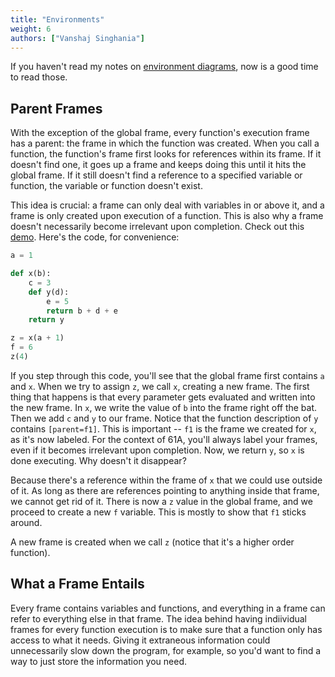 ```yaml
---
title: "Environments"
weight: 6
authors: ["Vanshaj Singhania"]
---
```


If you haven't read my notes on [environment diagrams](../../welcome/env_diags/), now is a good time to read those.

## Parent Frames
With the exception of the global frame, every function's execution frame has a parent: the frame in which the function was created. When you call a function, the function's frame first looks for references within its frame. If it doesn't find one, it goes up a frame and keeps doing this until it hits the global frame. If it still doesn't find a reference to a specified variable or function, the variable or function doesn't exist.

This idea is crucial: a frame can only deal with variables in or above it, and a frame is only created upon execution of a function. This is also why a frame doesn't necessarily become irrelevant upon completion. Check out this [demo](http://pythontutor.com/visualize.html#code=a%20%3D%201%0A%0Adef%20x%28b%29%3A%0A%20%20%20%20c%20%3D%203%0A%20%20%20%20def%20y%28d%29%3A%0A%20%20%20%20%20%20%20%20e%20%3D%205%0A%20%20%20%20%20%20%20%20return%20b%20%2B%20d%20%2B%20e%0A%20%20%20%20return%20y%0A%0Az%20%3D%20x%28a%20%2B%201%29%0Af%20%3D%206%0Az%284%29&cumulative=false&curInstr=0&heapPrimitives=nevernest&mode=display&origin=opt-frontend.js&py=3&rawInputLstJSON=%5B%5D&textReferences=false). Here's the code, for convenience:

```python
a = 1

def x(b):
    c = 3
    def y(d):
        e = 5
        return b + d + e
    return y

z = x(a + 1)
f = 6
z(4)
```

If you step through this code, you'll see that the global frame first contains `a` and `x`. When we try to assign `z`, we call `x`, creating a new frame. The first thing that happens is that every parameter gets evaluated and written into the new frame. In `x`, we write the value of `b` into the frame right off the bat. Then we add `c` and `y` to our frame. Notice that the function description of `y` contains `[parent=f1]`. This is important -- `f1` is the frame we created for `x`, as it's now labeled. For the context of 61A, you'll always label your frames, even if it becomes irrelevant upon completion. Now, we return `y`, so `x` is done executing. Why doesn't it disappear?

Because there's a reference within the frame of `x` that we could use outside of it. As long as there are references pointing to anything inside that frame, we cannot get rid of it. There is now a `z` value in the global frame, and we proceed to create a new `f` variable. This is mostly to show that `f1` sticks around.

A new frame is created when we call `z` (notice that it's a higher order function).

## What a Frame Entails
Every frame contains variables and functions, and everything in a frame can refer to everything else in that frame. The idea behind having indiividual frames for every function execution is to make sure that a function only has access to what it needs. Giving it extraneous information could unnecessarily slow down the program, for example, so you'd want to find a way to just store the information you need.
